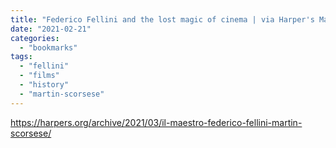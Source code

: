 ```yaml
---
title: "Federico Fellini and the lost magic of cinema | via Harper's Magazine"
date: "2021-02-21"
categories: 
  - "bookmarks"
tags: 
  - "fellini"
  - "films"
  - "history"
  - "martin-scorsese"
---
```


https://harpers.org/archive/2021/03/il-maestro-federico-fellini-martin-scorsese/
